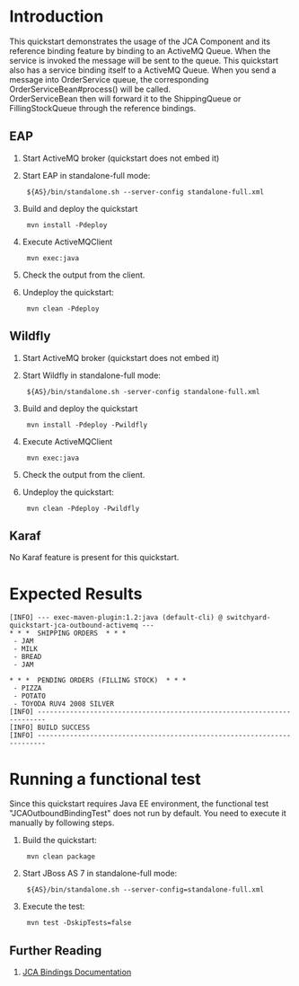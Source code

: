Introduction
============
This quickstart demonstrates the usage of the JCA Component and its reference 
binding feature by binding to an ActiveMQ Queue.  When the service is invoked 
the message will  be sent to the queue.   This quickstart also has a service 
binding itself to a ActiveMQ  Queue.  When you send a message into OrderService 
queue, the corresponding  OrderServiceBean#process() will be called.  
OrderServiceBean then will forward it to the ShippingQueue or FillingStockQueue 
through the reference bindings.


EAP
----------
1. Start ActiveMQ broker (quickstart does not embed it)

2. Start EAP in standalone-full mode:

        ${AS}/bin/standalone.sh --server-config standalone-full.xml

3. Build and deploy the quickstart

        mvn install -Pdeploy

4. Execute ActiveMQClient

        mvn exec:java

5. Check the output from the client.

6. Undeploy the quickstart:

        mvn clean -Pdeploy


Wildfly
----------
1. Start ActiveMQ broker (quickstart does not embed it)

2. Start Wildfly in standalone-full mode:

        ${AS}/bin/standalone.sh -server-config standalone-full.xml

3. Build and deploy the quickstart

        mvn install -Pdeploy -Pwildfly

4. Execute ActiveMQClient

        mvn exec:java

5. Check the output from the client.

6. Undeploy the quickstart:

        mvn clean -Pdeploy -Pwildfly


Karaf
----------
No Karaf feature is present for this quickstart.



Expected Results
================
```
[INFO] --- exec-maven-plugin:1.2:java (default-cli) @ switchyard-quickstart-jca-outbound-activemq ---
* * *  SHIPPING ORDERS  * * *
 - JAM
 - MILK
 - BREAD
 - JAM

* * *  PENDING ORDERS (FILLING STOCK)  * * *
 - PIZZA
 - POTATO
 - TOYODA RUV4 2008 SILVER
[INFO] ------------------------------------------------------------------------
[INFO] BUILD SUCCESS
[INFO] ------------------------------------------------------------------------
```

Running a functional test
=========================

Since this quickstart requires Java EE environment, the functional test
"JCAOutboundBindingTest" does not run by default. You need to execute it manually
by following steps.

1. Build the quickstart:

        mvn clean package

2. Start JBoss AS 7 in standalone-full mode:

        ${AS}/bin/standalone.sh --server-config=standalone-full.xml

3. Execute the test:

        mvn test -DskipTests=false

## Further Reading

1. [JCA Bindings Documentation](https://docs.jboss.org/author/display/SWITCHYARD/JCA)
